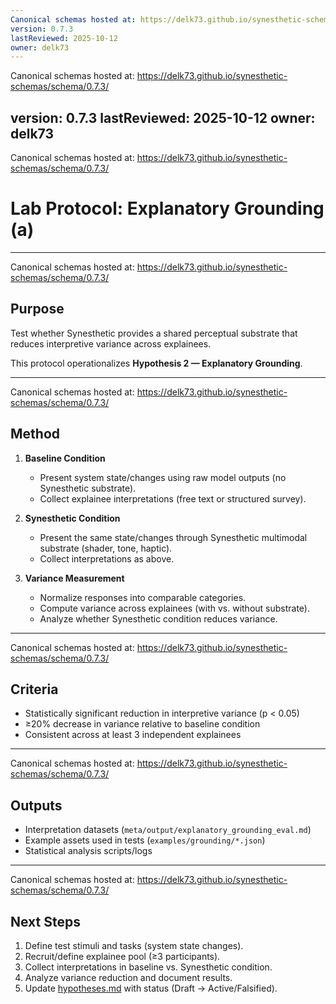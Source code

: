 ```yaml
---
Canonical schemas hosted at: https://delk73.github.io/synesthetic-schemas/schema/0.7.3/
version: 0.7.3
lastReviewed: 2025-10-12
owner: delk73
---
```

Canonical schemas hosted at: https://delk73.github.io/synesthetic-schemas/schema/0.7.3/

version: 0.7.3
lastReviewed: 2025-10-12
owner: delk73
---
Canonical schemas hosted at: https://delk73.github.io/synesthetic-schemas/schema/0.7.3/

# Lab Protocol: Explanatory Grounding (a)

---
Canonical schemas hosted at: https://delk73.github.io/synesthetic-schemas/schema/0.7.3/

## Purpose

Test whether Synesthetic provides a shared perceptual substrate that reduces interpretive variance across explainees.  

This protocol operationalizes **Hypothesis 2 — Explanatory Grounding**.

---
Canonical schemas hosted at: https://delk73.github.io/synesthetic-schemas/schema/0.7.3/

## Method

1. **Baseline Condition**  
   - Present system state/changes using raw model outputs (no Synesthetic substrate).  
   - Collect explainee interpretations (free text or structured survey).  

2. **Synesthetic Condition**  
   - Present the same state/changes through Synesthetic multimodal substrate (shader, tone, haptic).  
   - Collect interpretations as above.  

3. **Variance Measurement**  
   - Normalize responses into comparable categories.  
   - Compute variance across explainees (with vs. without substrate).  
   - Analyze whether Synesthetic condition reduces variance.  

---
Canonical schemas hosted at: https://delk73.github.io/synesthetic-schemas/schema/0.7.3/

## Criteria

- Statistically significant reduction in interpretive variance (p < 0.05)  
- ≥20% decrease in variance relative to baseline condition  
- Consistent across at least 3 independent explainees  

---
Canonical schemas hosted at: https://delk73.github.io/synesthetic-schemas/schema/0.7.3/

## Outputs

- Interpretation datasets (`meta/output/explanatory_grounding_eval.md`)  
- Example assets used in tests (`examples/grounding/*.json`)  
- Statistical analysis scripts/logs  

---
Canonical schemas hosted at: https://delk73.github.io/synesthetic-schemas/schema/0.7.3/

## Next Steps

1. Define test stimuli and tasks (system state changes).  
2. Recruit/define explainee pool (≥3 participants).  
3. Collect interpretations in baseline vs. Synesthetic condition.  
4. Analyze variance reduction and document results.  
5. Update [hypotheses.md](../hypotheses.md) with status (Draft → Active/Falsified).  
